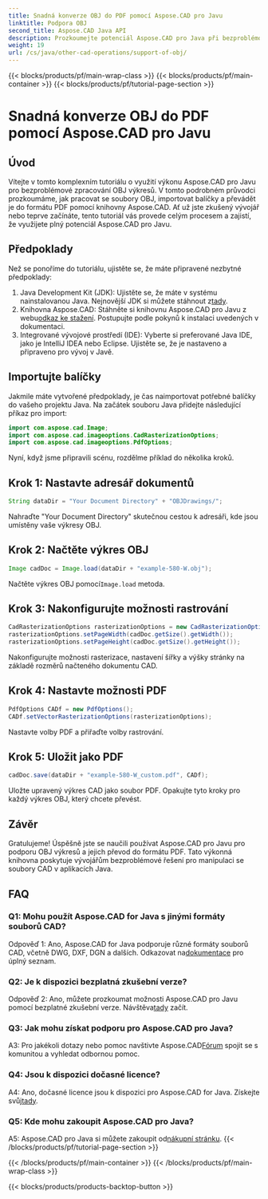 ```yaml
---
title: Snadná konverze OBJ do PDF pomocí Aspose.CAD pro Javu
linktitle: Podpora OBJ
second_title: Aspose.CAD Java API
description: Prozkoumejte potenciál Aspose.CAD pro Java při bezproblémové práci s výkresy OBJ. Převeďte snadno do PDF pomocí našeho podrobného průvodce.
weight: 19
url: /cs/java/other-cad-operations/support-of-obj/
---
```


{{< blocks/products/pf/main-wrap-class >}}
{{< blocks/products/pf/main-container >}}
{{< blocks/products/pf/tutorial-page-section >}}

# Snadná konverze OBJ do PDF pomocí Aspose.CAD pro Javu

## Úvod

Vítejte v tomto komplexním tutoriálu o využití výkonu Aspose.CAD pro Javu pro bezproblémové zpracování OBJ výkresů. V tomto podrobném průvodci prozkoumáme, jak pracovat se soubory OBJ, importovat balíčky a převádět je do formátu PDF pomocí knihovny Aspose.CAD. Ať už jste zkušený vývojář nebo teprve začínáte, tento tutoriál vás provede celým procesem a zajistí, že využijete plný potenciál Aspose.CAD pro Javu.

## Předpoklady

Než se ponoříme do tutoriálu, ujistěte se, že máte připravené nezbytné předpoklady:
1. Java Development Kit (JDK): Ujistěte se, že máte v systému nainstalovanou Java. Nejnovější JDK si můžete stáhnout z[tady](https://www.oracle.com/java/technologies/javase-downloads.html).
2.  Knihovna Aspose.CAD: Stáhněte si knihovnu Aspose.CAD pro Javu z webu[odkaz ke stažení](https://releases.aspose.com/cad/java/). Postupujte podle pokynů k instalaci uvedených v dokumentaci.
3. Integrované vývojové prostředí (IDE): Vyberte si preferované Java IDE, jako je IntelliJ IDEA nebo Eclipse. Ujistěte se, že je nastaveno a připraveno pro vývoj v Javě.

## Importujte balíčky

Jakmile máte vytvořené předpoklady, je čas naimportovat potřebné balíčky do vašeho projektu Java. Na začátek souboru Java přidejte následující příkaz pro import:

```java
import com.aspose.cad.Image;
import com.aspose.cad.imageoptions.CadRasterizationOptions;
import com.aspose.cad.imageoptions.PdfOptions;
```

Nyní, když jsme připravili scénu, rozdělme příklad do několika kroků.

## Krok 1: Nastavte adresář dokumentů

```java
String dataDir = "Your Document Directory" + "OBJDrawings/";
```

Nahraďte "Your Document Directory" skutečnou cestou k adresáři, kde jsou umístěny vaše výkresy OBJ.

## Krok 2: Načtěte výkres OBJ

```java
Image cadDoc = Image.load(dataDir + "example-580-W.obj");
```

 Načtěte výkres OBJ pomocí`Image.load` metoda.

## Krok 3: Nakonfigurujte možnosti rastrování

```java
CadRasterizationOptions rasterizationOptions = new CadRasterizationOptions();
rasterizationOptions.setPageWidth(cadDoc.getSize().getWidth());
rasterizationOptions.setPageHeight(cadDoc.getSize().getHeight());
```

Nakonfigurujte možnosti rasterizace, nastavení šířky a výšky stránky na základě rozměrů načteného dokumentu CAD.

## Krok 4: Nastavte možnosti PDF

```java
PdfOptions CADf = new PdfOptions();
CADf.setVectorRasterizationOptions(rasterizationOptions);
```

Nastavte volby PDF a přiřaďte volby rastrování.

## Krok 5: Uložit jako PDF

```java
cadDoc.save(dataDir + "example-580-W_custom.pdf", CADf);
```

Uložte upravený výkres CAD jako soubor PDF.
Opakujte tyto kroky pro každý výkres OBJ, který chcete převést.

## Závěr

Gratulujeme! Úspěšně jste se naučili používat Aspose.CAD pro Javu pro podporu OBJ výkresů a jejich převod do formátu PDF. Tato výkonná knihovna poskytuje vývojářům bezproblémové řešení pro manipulaci se soubory CAD v aplikacích Java.

## FAQ

### Q1: Mohu použít Aspose.CAD for Java s jinými formáty souborů CAD?

 Odpověď 1: Ano, Aspose.CAD for Java podporuje různé formáty souborů CAD, včetně DWG, DXF, DGN a dalších. Odkazovat na[dokumentace](https://reference.aspose.com/cad/java/) pro úplný seznam.

### Q2: Je k dispozici bezplatná zkušební verze?

Odpověď 2: Ano, můžete prozkoumat možnosti Aspose.CAD pro Javu pomocí bezplatné zkušební verze. Návštěva[tady](https://releases.aspose.com/) začít.

### Q3: Jak mohu získat podporu pro Aspose.CAD pro Java?

 A3: Pro jakékoli dotazy nebo pomoc navštivte Aspose.CAD[Fórum](https://forum.aspose.com/c/cad/19) spojit se s komunitou a vyhledat odbornou pomoc.

### Q4: Jsou k dispozici dočasné licence?

 A4: Ano, dočasné licence jsou k dispozici pro Aspose.CAD for Java. Získejte svůj[tady](https://purchase.aspose.com/temporary-license/).

### Q5: Kde mohu zakoupit Aspose.CAD pro Java?

A5: Aspose.CAD pro Java si můžete zakoupit od[nákupní stránku](https://purchase.aspose.com/buy).
{{< /blocks/products/pf/tutorial-page-section >}}

{{< /blocks/products/pf/main-container >}}
{{< /blocks/products/pf/main-wrap-class >}}

{{< blocks/products/products-backtop-button >}}
